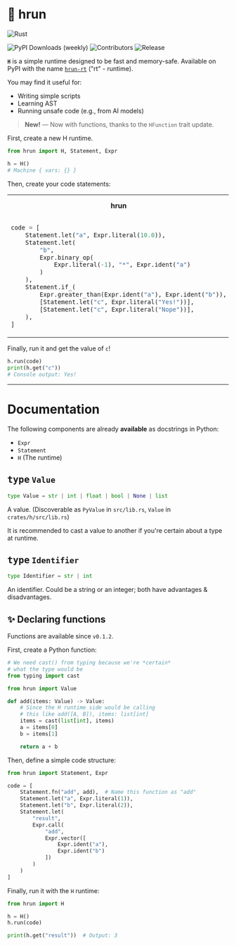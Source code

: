 # 🚁 hrun

![Rust](https://img.shields.io/badge/Rust-%23000000.svg?logo=rust&logoColor=white)

![PyPI Downloads (weekly)](https://badgen.net/pypi/dw/hrun-rt)
![Contributors](https://badgen.net/github/contributors/AWeirdDev/hrun)
![Release](https://badgen.net/github/release/AWeirdDev/hrun)

**`H`** is a simple runtime designed to be fast and memory-safe. Available on PyPI with the name [`hrun-rt`](https://pypi.org/project/hrun-rt) ("rt" - runtime).

You may find it useful for:
- Writing simple scripts
- Learning AST
- Running unsafe code (e.g., from AI models)

> **New!** — Now with functions, thanks to the `HFunction` trait update.

First, create a new H runtime.

```python
from hrun import H, Statement, Expr

h = H()
# Machine { vars: {} }
```

Then, create your code statements:

<table>
<tr>
<th>hrun</th>
<th>Equivalent code</th>
</tr>
<tr>
<td>

```python
code = [
    Statement.let("a", Expr.literal(10.0)),
    Statement.let(
        "b",
        Expr.binary_op(
            Expr.literal(-1), "*", Expr.ident("a")
        )
    ),
    Statement.if_(
        Expr.greater_than(Expr.ident("a"), Expr.ident("b")),
        [Statement.let("c", Expr.literal("Yes!"))],
        [Statement.let("c", Expr.literal("Nope"))],
    ),
]
```

</td>
<td>

```python
a = 10.0
b = -1 * a

if a > b:
    c = "Yes!"
else:
    c = "Nope"







```

</td>
</tr>
</table>

Finally, run it and get the value of `c`!

```python
h.run(code)
print(h.get("c"))
# Console output: Yes!
```

***

# Documentation
The following components are already **available** as docstrings in Python:

- `Expr`
- `Statement`
- `H` (The runtime)

## <kbd>type</kbd> `Value`
```python
type Value = str | int | float | bool | None | list
```
A value. (Discoverable as `PyValue` in `src/lib.rs`, `Value` in `crates/h/src/lib.rs`)

It is recommended to cast a value to another if you're certain about a type at runtime.

## <kbd>type</kbd> `Identifier`
```python
type Identifier = str | int
```
An identifier. Could be a string or an integer; both have advantages & disadvantages.

## ✨ Declaring functions
Functions are available since `v0.1.2`.

First, create a Python function:

```python
# We need cast() from typing because we're *certain* 
# what the type would be
from typing import cast

from hrun import Value

def add(items: Value) -> Value:
    # Since the H runtime side would be calling 
    # this like add([A, B]), items: list[int]
    items = cast(list[int], items)
    a = items[0]
    b = items[1]

    return a + b
```

Then, define a simple code structure:

```python
from hrun import Statement, Expr

code = [
    Statement.fn("add", add),  # Name this function as "add"
    Statement.let("a", Expr.literal(1)),
    Statement.let("b", Expr.literal(2)),
    Statement.let(
        "result",
        Expr.call(
            "add",
            Expr.vector([
                Expr.ident("a"),
                Expr.ident("b")
            ])
        )
    )
]
```

Finally, run it with the `H` runtime:

```python
from hrun import H

h = H()
h.run(code)

print(h.get("result"))  # Output: 3
```
